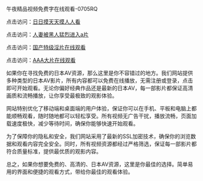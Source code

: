 午夜精品视频免费字在线观看-0705RQ

点击访问：<a href="https://fdhf-454.pages.dev/">日日摸天天摸人人看</a>

点击访问：<a href="https://bered.pages.dev/">人妻被黑人猛烈进入a片</a>

点击访问：<a href="https://rtj-3zo.pages.dev/">国产特级淫片在线观看</a>

点击访问：<a href="https://vassv.pages.dev/">AAA大片在线观看</a>

如果你在寻找免费的日本AV资源，那么这里是你不容错过的地方。我们网站提供多种类型的日本AV影片，所有内容都可以免费在线播放，无需注册或登录，点击即可开始观看。无论你偏好经典作品还是最新的日本AV，每一部影片都保证高清画质和流畅播放，让你享受最极致的观影体验。

网站特别优化了移动端和桌面端的用户体验，保证你可以在手机、平板和电脑上都能顺畅观看，随时随地都可以轻松享受。所有视频无广告干扰，播放流畅，页面加载速度极快，减少等待时间，确保你能够快速开始观看。

为了保障你的隐私和安全，我们网站采用了最新的SSL加密技术，确保你的浏览数据和观看内容完全安全。同时，所有视频资源都经过严格筛选，保证每一部影片都符合质量标准，提供最优质的观影内容。

总之，如果你想要免费的、高清的、日本AV资源，这里是你最佳的选择。简单易用的界面和便捷的观看方式，带给你最佳的观看体验。

<span style="display:none;">[Canonical link](https://github.com/Q20250705/So3 ）</span>
